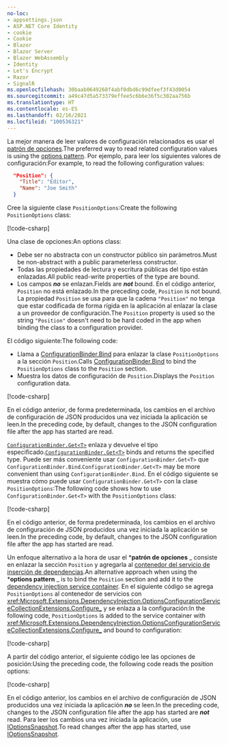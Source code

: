 ```yaml
---
no-loc:
- appsettings.json
- ASP.NET Core Identity
- cookie
- Cookie
- Blazor
- Blazor Server
- Blazor WebAssembly
- Identity
- Let's Encrypt
- Razor
- SignalR
ms.openlocfilehash: 30baab0649268f4abf0dbd6c99dfeef3f43d0054
ms.sourcegitcommit: a49c47d5a573379effee5c6b6e36f5c302aa756b
ms.translationtype: HT
ms.contentlocale: es-ES
ms.lasthandoff: 02/16/2021
ms.locfileid: "100536321"
---
```

<span data-ttu-id="31f21-101">La mejor manera de leer valores de configuración relacionados es usar el [patrón de opciones](xref:fundamentals/configuration/options).</span><span class="sxs-lookup"><span data-stu-id="31f21-101">The preferred way to read related configuration values is using the [options pattern](xref:fundamentals/configuration/options).</span></span> <span data-ttu-id="31f21-102">Por ejemplo, para leer los siguientes valores de configuración:</span><span class="sxs-lookup"><span data-stu-id="31f21-102">For example, to read the following configuration values:</span></span>

```json
  "Position": {
    "Title": "Editor",
    "Name": "Joe Smith"
  }
```

<span data-ttu-id="31f21-103">Cree la siguiente clase `PositionOptions`:</span><span class="sxs-lookup"><span data-stu-id="31f21-103">Create the following `PositionOptions` class:</span></span>

[!code-csharp[](~/fundamentals/configuration/index/samples/3.x/ConfigSample/Options/PositionOptions.cs?name=snippet)]

<span data-ttu-id="31f21-104">Una clase de opciones:</span><span class="sxs-lookup"><span data-stu-id="31f21-104">An options class:</span></span>

* <span data-ttu-id="31f21-105">Debe ser no abstracta con un constructor público sin parámetros.</span><span class="sxs-lookup"><span data-stu-id="31f21-105">Must be non-abstract with a public parameterless constructor.</span></span>
* <span data-ttu-id="31f21-106">Todas las propiedades de lectura y escritura públicas del tipo están enlazadas.</span><span class="sxs-lookup"><span data-stu-id="31f21-106">All public read-write properties of the type are bound.</span></span>
* <span data-ttu-id="31f21-107">Los campos ***no*** se enlazan.</span><span class="sxs-lookup"><span data-stu-id="31f21-107">Fields are ***not*** bound.</span></span> <span data-ttu-id="31f21-108">En el código anterior, `Position` no está enlazado.</span><span class="sxs-lookup"><span data-stu-id="31f21-108">In the preceding code, `Position` is not bound.</span></span> <span data-ttu-id="31f21-109">La propiedad `Position` se usa para que la cadena `"Position"` no tenga que estar codificada de forma rígida en la aplicación al enlazar la clase a un proveedor de configuración.</span><span class="sxs-lookup"><span data-stu-id="31f21-109">The `Position` property is used so the string `"Position"` doesn't need to be hard coded in the app when binding the class to a configuration provider.</span></span>

<span data-ttu-id="31f21-110">El código siguiente:</span><span class="sxs-lookup"><span data-stu-id="31f21-110">The following code:</span></span>

* <span data-ttu-id="31f21-111">Llama a [ConfigurationBinder.Bind](xref:Microsoft.Extensions.Configuration.ConfigurationBinder.Bind*) para enlazar la clase `PositionOptions` a la sección `Position`.</span><span class="sxs-lookup"><span data-stu-id="31f21-111">Calls [ConfigurationBinder.Bind](xref:Microsoft.Extensions.Configuration.ConfigurationBinder.Bind*) to bind the `PositionOptions` class to the `Position` section.</span></span>
* <span data-ttu-id="31f21-112">Muestra los datos de configuración de `Position`.</span><span class="sxs-lookup"><span data-stu-id="31f21-112">Displays the `Position` configuration data.</span></span>

[!code-csharp[](~/fundamentals/configuration/index/samples/3.x/ConfigSample/Pages/Test22.cshtml.cs?name=snippet)]

<span data-ttu-id="31f21-113">En el código anterior, de forma predeterminada, los cambios en el archivo de configuración de JSON producidos una vez iniciada la aplicación se leen.</span><span class="sxs-lookup"><span data-stu-id="31f21-113">In the preceding code, by default, changes to the JSON configuration file after the app has started are read.</span></span>

<span data-ttu-id="31f21-114">[`ConfigurationBinder.Get<T>`](xref:Microsoft.Extensions.Configuration.ConfigurationBinder.Get*) enlaza y devuelve el tipo especificado.</span><span class="sxs-lookup"><span data-stu-id="31f21-114">[`ConfigurationBinder.Get<T>`](xref:Microsoft.Extensions.Configuration.ConfigurationBinder.Get*) binds and returns the specified type.</span></span> <span data-ttu-id="31f21-115">Puede ser más conveniente usar `ConfigurationBinder.Get<T>` que `ConfigurationBinder.Bind`.</span><span class="sxs-lookup"><span data-stu-id="31f21-115">`ConfigurationBinder.Get<T>` may be more convenient than using `ConfigurationBinder.Bind`.</span></span> <span data-ttu-id="31f21-116">En el código siguiente se muestra cómo puede usar `ConfigurationBinder.Get<T>` con la clase `PositionOptions`:</span><span class="sxs-lookup"><span data-stu-id="31f21-116">The following code shows how to use `ConfigurationBinder.Get<T>` with the `PositionOptions` class:</span></span>

[!code-csharp[](~/fundamentals/configuration/index/samples/3.x/ConfigSample/Pages/Test21.cshtml.cs?name=snippet)]

<span data-ttu-id="31f21-117">En el código anterior, de forma predeterminada, los cambios en el archivo de configuración de JSON producidos una vez iniciada la aplicación se leen.</span><span class="sxs-lookup"><span data-stu-id="31f21-117">In the preceding code, by default, changes to the JSON configuration file after the app has started are read.</span></span>

<span data-ttu-id="31f21-118">Un enfoque alternativo a la hora de usar el \***patrón de opciones** _ consiste en enlazar la sección `Position` y agregarla al [contenedor del servicio de inserción de dependencias](xref:fundamentals/dependency-injection).</span><span class="sxs-lookup"><span data-stu-id="31f21-118">An alternative approach when using the \***options pattern** _ is to bind the `Position` section and add it to the [dependency injection service container](xref:fundamentals/dependency-injection).</span></span> <span data-ttu-id="31f21-119">En el siguiente código se agrega `PositionOptions` al contenedor de servicios con <xref:Microsoft.Extensions.DependencyInjection.OptionsConfigurationServiceCollectionExtensions.Configure_> y se enlaza a la configuración:</span><span class="sxs-lookup"><span data-stu-id="31f21-119">In the following code, `PositionOptions` is added to the service container with <xref:Microsoft.Extensions.DependencyInjection.OptionsConfigurationServiceCollectionExtensions.Configure_> and bound to configuration:</span></span>

[!code-csharp[](~/fundamentals/configuration/index/samples/3.x/ConfigSample/Startup.cs?name=snippet)]

<span data-ttu-id="31f21-120">A partir del código anterior, el siguiente código lee las opciones de posición:</span><span class="sxs-lookup"><span data-stu-id="31f21-120">Using the preceding code, the following code reads the position options:</span></span>

[!code-csharp[](~/fundamentals/configuration/index/samples/3.x/ConfigSample/Pages/Test2.cshtml.cs?name=snippet)]

<span data-ttu-id="31f21-121">En el código anterior, los cambios en el archivo de configuración de JSON producidos una vez iniciada la aplicación ***no*** se leen.</span><span class="sxs-lookup"><span data-stu-id="31f21-121">In the preceding code, changes to the JSON configuration file after the app has started are ***not*** read.</span></span> <span data-ttu-id="31f21-122">Para leer los cambios una vez iniciada la aplicación, use [IOptionsSnapshot](xref:fundamentals/configuration/options#ios).</span><span class="sxs-lookup"><span data-stu-id="31f21-122">To read changes after the app has started, use [IOptionsSnapshot](xref:fundamentals/configuration/options#ios).</span></span>
